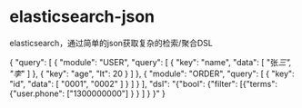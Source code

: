 # elasticsearch-json
elasticsearch，通过简单的json获取复杂的检索/聚合DSL

{
  "query": [
    {
      "module": "USER",
      "query": [
        {
          "key": "name",
          "data": [
            "张*三",
            "李*"
          ]
        },
        {
          "key": "age",
          "lt": 20
        }
      ]
    },
    {
      "module": "ORDER",
      "query": [
        {
          "key": "id",
          "data": [
            "0001",
            "0002"
          ]
        }
      ]
    }
  ],
  "dsl": "{\"bool\": {\"filter\": [{\"terms\": {\"user.phone\": [\"1300000000\"] } } ] } }"
}